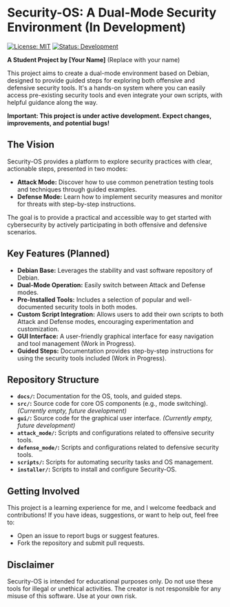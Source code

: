 # Security-OS: A Dual-Mode Security Environment (In Development)

[![License: MIT](https://img.shields.io/badge/License-MIT-yellow.svg)](https://opensource.org/licenses/MIT)
[![Status: Development](https://img.shields.io/badge/Status-Development-orange.svg)]()

**A Student Project by [Your Name]** (Replace with your name)

This project aims to create a dual-mode environment based on Debian, designed to provide guided steps for exploring both offensive and defensive security tools. It's a hands-on system where you can easily access pre-existing security tools and even integrate your own scripts, with helpful guidance along the way.

**Important: This project is under active development. Expect changes, improvements, and potential bugs!**

## The Vision

Security-OS provides a platform to explore security practices with clear, actionable steps, presented in two modes:

*   **Attack Mode:** Discover how to use common penetration testing tools and techniques through guided examples.
*   **Defense Mode:** Learn how to implement security measures and monitor for threats with step-by-step instructions.

The goal is to provide a practical and accessible way to get started with cybersecurity by actively participating in both offensive and defensive scenarios.

## Key Features (Planned)

*   **Debian Base:** Leverages the stability and vast software repository of Debian.
*   **Dual-Mode Operation:** Easily switch between Attack and Defense modes.
*   **Pre-Installed Tools:** Includes a selection of popular and well-documented security tools in both modes.
*   **Custom Script Integration:** Allows users to add their own scripts to both Attack and Defense modes, encouraging experimentation and customization.
*   **GUI Interface:** A user-friendly graphical interface for easy navigation and tool management (Work in Progress).
*   **Guided Steps:** Documentation provides step-by-step instructions for using the security tools included (Work in Progress).

## Repository Structure

*   **`docs/`:** Documentation for the OS, tools, and guided steps.
*   **`src/`:** Source code for core OS components (e.g., mode switching). *(Currently empty, future development)*
*   **`gui/`:** Source code for the graphical user interface. *(Currently empty, future development)*
*   **`attack_mode/`:** Scripts and configurations related to offensive security tools.
*   **`defense_mode/`:** Scripts and configurations related to defensive security tools.
*   **`scripts/`:** Scripts for automating security tasks and OS management.
*   **`installer/`:** Scripts to install and configure Security-OS.

## Getting Involved

This project is a learning experience for me, and I welcome feedback and contributions! If you have ideas, suggestions, or want to help out, feel free to:

*   Open an issue to report bugs or suggest features.
*   Fork the repository and submit pull requests.

## Disclaimer

Security-OS is intended for educational purposes only. Do not use these tools for illegal or unethical activities. The creator is not responsible for any misuse of this software. Use at your own risk.
